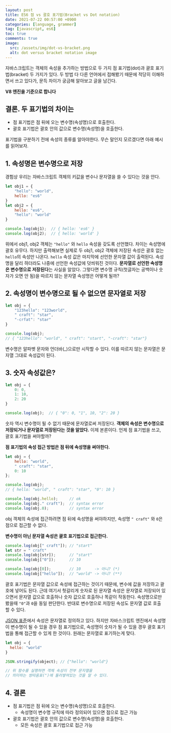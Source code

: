 ```yaml
---
layout: post
title: ES6 점 vs 괄호 표기법(Bracket vs Dot notation)
date: 2021-07-22 00:57:00 +0900
categories: [language, grammer]
tag: [javascript, es6]
toc: true
comments: true
image:
  src: /assets/img/dot-vs-bracket.png
  alt: dot versus bracket notation image
---
```


 
 자바스크립트는 객체의 속성을 추가하는 방법으로 두 가지 점 표기법(dot)과 괄호 표기법(bracket) 두 가지가 있다. 두 방법 다 다른 언어에서 접해봤기 때문에 적당히 이해하면서 쓰고 있다가, 문득 차이가 궁금해 알아보고 글을 남긴다. 

**V8 엔진을 기준으로 합니다**


## 결론. 두 표기법의 차이는

* 점 표기법은 점 뒤에 오는 변수명(속성명)으로 호출한다.
* 괄호 표기법은 괄호 안의 값으로 변수명(속성명)을 호출한다.



표기법을 구분하기 전에 속성의 종류를 알아야한다. 무슨 말인지 모르겠다면 아래 예시를 읽어보자.



## 1. 속성명은 변수명으로 저장
경험상 우리는 자바스크립트 객체의 키값을 변수나 문자열을 쓸 수 있다는 것을 안다.
```javascript
let obj1 = {
    "hello": "world",
    hello: "es6"
}
let obj2 = {
    hello: "es6",
    "hello": "world"
}

console.log(obj1);  // { hello: 'es6' }
console.log(obj2);  // { hello: 'world' }
```

위에서 obj1, obj2 객체는 `"hello"` 와 `hello`  속성을 갖도록 선언했다. 차이는 속성명에 괄호 유무다. 하지만 출력해보면 실제로 두 obj1, obj2 객체에 저장된 속성은 괄호 없는 `hello`의 속성만 나온다. `hello` 속성 값은 마지막에 선언한 문자열 값이 출력된다. 속성명을 달리 하더라도 나중에 선언한 속성값에 덧씌워진 것이다. **문자열로 선언한 속성명은 변수명으로 저장된다**는 사실을 알았다. 그렇다면 변수명 규칙(첫글자는 공백이나 숫자가 오면 안 됨)을 따르지 않는 문자열 속성명은 어떻게 될까?

## 2. 속성명이 변수명으로 될 수 없으면 문자열로 저장

```js
let obj = {
    "123hello": "123world",
    " craft": "star",
    "-crfat": "star"
}

console.log(obj);
// { "123hello": "world", " craft": "start", "-craft": "star"}
```

변수명은 알파벳 문자와 언더바(_)으로만 시작할 수 있다. 이를 따르지 않는 문자열은 문자열 그대로 속성값이 된다.


## 3. 숫자 속성값은?

```js
let obj = {
    0: 0,
    1: 10,
    2: 20
}

console.log(obj);  // { "0": 0, "1", 10, "2": 20 }
```

숫자 역시 변수명이 될 수 없기 때문에 문자열로써 저장된다. **객체의 속성은 변수명으로 저장되거나 문자열로 저장된다는 것을 알았다.** 이제 본론이다. 언제 점 표기법을 쓰고, 괄호 표기법을 써야할까? 

**점 표기법의 속성 접근 방법은 점 뒤에 속성명을 써야한다.**

```js
let obj = {
    hello: "world",
    " craft": "star",
    0: 10
};

console.log(obj);
// { hello: "world", " craft": "star", "0": 10 }

console.log(obj.hello);     // ok
console.log(obj." craft");  // syntax error
console.log(obj.0);         // syntax error
```

obj 객체의 속성에 접근하려면 점 뒤에 속성명을 써야하지만, 속성명 `" craft"` 와 `0`은 점으로 접근할 수 없다.

**변수명이 아닌 문자열 속성은 괄호 표기법으로 접근한다.**

```js
console.log(obj[" craft"]); // "start"
let str = " craft"
console.log(obj[str]);      // "start"
console.log(obj["0"]);      // 10

console.log(obj[0]);        // 10      -> 아니? (*)
console.log(obj["hello"]);  // "world" -> 아니? (**)
```

괄호 표기법은 문자열 값으로 속성에 접근하는 것이기 때문에, 변수에 값을 저장하고 괄호에 넣어도 된다. 근데 여기서 헛갈리게 숫자로 된 문자열 속성은 문자열로 저장되어 있으면서 문자열 값으로 호출하나 숫자 값으로 호출하나 똑같이 작동한다. 속성명으로만 봤을때 `"0"`과 `0`을 동일 판단한다. 반대로 변수명으로 저장된 속성도 문자열 값로 호출 할 수 있다.

<a href="https://www.json.org/json-en.html" target="_blank">JSON 표준</a>에서 속성은 문자열로 정의하고 있다. 하지만 자바스크립트 엔진에서 속성명이 변수명이 될 수 있을 경우 점 표기법으로, 속성명이 숫자가 될 수 있을 경우 괄호 표기법을 통해 접근할 수 있게 한 것이다. 원래는 문자열로 표기하는게 맞다.



```js
let obj = {
  hello: "world"
}

JSON.stringify(object); // {"hello": "world"}

// 위 함수를 실행하면 객체 속성이 전부 문자열을
// 의미하는 쌍따옴표(")에 둘러쌓여있는 것을 알 수 있다.
```


## 4. 결론

* 점 표기법은 점 뒤에 오는 변수명(속성명)으로 호출한다.
  * 속성명이 변수명 규칙에 따라 정의되어 있으면 점으로 접근 가능
* 괄호 표기법은 괄호 안의 값으로 변수명(속성명)을 호출한다.
  * 모든 속성은 괄호 표기법으로 접근 가능